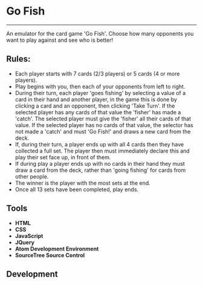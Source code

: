 # Go Fish
---------

An emulator for the card game 'Go Fish'. Choose how many opponents you want to play against and see who is better!


## Rules:

- Each player starts with 7 cards (2/3 players) or 5 cards (4 or more players).
- Play begins with you, then each of your opponents from left to right.
- During their turn, each player 'goes fishing' by selecting a value of a card in their hand and another player, in the game this is done by clicking a card and an opponent, then clicking 'Take Turn'. If the selected player has any cards of that value the 'fisher' has made a 'catch'. The selected player must give the 'fisher' all their cards of that value. If the selected player has no cards of that value, the selector has not made a 'catch' and must 'Go Fish!' and draws a new card from the deck.
- If, during their turn, a player ends up with all 4 cards then they have collected a full set. The player then must immediately declare this and play their set face up, in front of them.
- If during play a player ends up with no cards in their hand they must draw a card from the deck, rather than 'going fishing' for cards from other people.
- The winner is the player with the most sets at the end.
- Once all 13 sets have been completed, play ends.


## Tools
- **HTML**
- **CSS**
- **JavaScript**
- **JQuery**
- **Atom Development Environment**
- **SourceTree Source Control**

## Development

